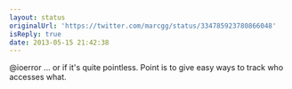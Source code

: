 ```yaml
---
layout: status
originalUrl: 'https://twitter.com/marcgg/status/334785923780866048'
isReply: true
date: 2013-05-15 21:42:38
---
```


@ioerror ... or if it's quite pointless. Point is to give easy ways to track who accesses what.
